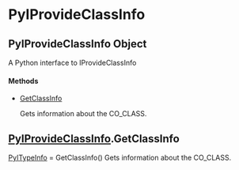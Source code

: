 # PyIProvideClassInfo


## PyIProvideClassInfo Object

A Python interface to IProvideClassInfo

#### Methods

  - [GetClassInfo](PyIProvideClassInfo.md#pyiprovideclassinfogetclassinfo)

    Gets information about the CO\_CLASS\.&nbsp;




## [PyIProvideClassInfo](PyIProvideClassInfo.md#pyiprovideclassinfo)\.GetClassInfo

[PyITypeInfo](PyITypeInfo.md) = GetClassInfo\(\)
Gets information about the CO\_CLASS\.
